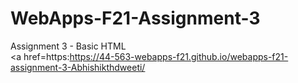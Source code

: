 # WebApps-F21-Assignment-3
Assignment 3 - Basic HTML<br>
<a href=https:https://44-563-webapps-f21.github.io/webapps-f21-assignment-3-Abhishikthdweeti/ </a>

